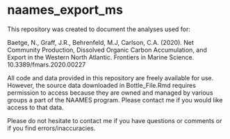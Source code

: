 # naames_export_ms

This repository was created to document the analyses used for:

Baetge, N., Graff, J.R., Behrenfeld, M.J, Carlson, C.A. (2020). Net Community Production, Dissolved Organic Carbon Accumulation, and Export in the Western North Atlantic. Frontiers in Marine Science. 10.3389/fmars.2020.00227

All code and data provided in this repository are freely available for use. However, the source data downloaded in Bottle_File.Rmd requires permission to access because they are owned and managed by various groups a part of the NAAMES program. Please contact me if you would like access to that data. 

Please do not hesitate to contact me if you have questions or comments or if you find errors/inaccuracies. 